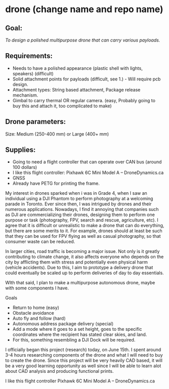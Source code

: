 # drone (change name and repo name)

## Goal: 
_To design a polished multipurpose drone that can carry various payloads._


## Requirements:
- Needs to have a polished appearance (plastic shell with lights, speakers) (difficult)
- Solid attachment points for payloads (difficult, see 1.) - Will require pcb design. 
- Attachment types: String based attachment, Package release mechanism. 
- Gimbal to carry thermal OR regular camera. (easy, Probably going to buy this and attach it, too complicated to make)

## Drone parameters:
Size: Medium (250-400 mm) or Large (400+ mm)

## Supplies:
- Going to need a flight controller that can operate over CAN bus (around 100 dollars)
- I like this flight controller: Pixhawk 6C Mini Model A – DroneDynamics.ca
- GNSS
- Already have PETG for printing the frame.


My interest in drones sparked when i was in Grade 4, when I saw an individual using a DJI Phantom to perform photography at a welcoming parade in Toronto. Ever since then, I was intrigued by drones and their numerous applications. Nowadays, I find it annoying that companies such as DJI are commercializing their drones, designing them to perform one purpose or task (photography, FPV, search and rescue, agriculture, etc). I agree that it is difficult or unrealistic to make a drone that can do everything, but there are some merits to it. For example, drones should at least be such that they can be used for FPV flying as well as casual photography, so that consumer waste can be reduced. 

In larger cities, road traffic is becoming a major issue. Not only is it greatly contributing to climate change, it also affects everyone who depends on the city by afflicting them with stress and potentially even physical harm (vehicle accidents). Due to this, I aim to prototype a delivery drone that could eventually be scaled up to perform deliveries of day to day essentials. 

WIth that said, I plan to make a multipurpose autonomous drone, maybe with some components I have. 

Goals
- Return to home (easy)
- Obstacle avoidance
- Auto fly and follow (hard)
- Autonomous address package delivery (special) 
- Add a mode where it goes to a set height, goes to the specific coordinates where the recipient has stated clear skies, and land. 
- For this, something resembling a DJI Dock will be required. 

I officially began this project (research) today, on June 15th. I spent around 3-4 hours researching components of the drone and what I will need to buy to create the drone. Since this project will be very heavily CAD based, it will be a very good learning opportunity as well since I will be able to learn alot about CAD analysis and producing functional prints. 

I like this flight controller 
Pixhawk 6C Mini Model A – DroneDynamics.ca

